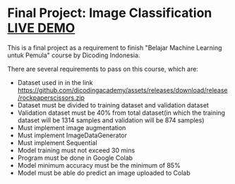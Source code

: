 # Final Project: Image Classification [LIVE DEMO](https://colab.research.google.com/drive/1RdQuI-D5nnUIXC2Ym2UYOanmimNXYKGv?usp=sharing)

This is a final project as a requirement to finish "Belajar Machine Learning untuk Pemula" course by Dicoding Indonesia. 

There are several requirements to pass on this course, which are:
- Dataset used in in the link https://github.com/dicodingacademy/assets/releases/download/release/rockpaperscissors.zip
- Dataset must be divided to training dataset and validation dataset
- Validation dataset must be 40% from total dataset(in which the training dataset will be 1314 samples and validation will be 874 samples)
- Must implement image augmentation
- Must implement ImageDataGenerator
- Must implement Sequential
- Model training must not exceed 30 mins
- Program must be done in Google Colab
- Model minimum accuracy must be the minimum of 85%
- Model must be able do predict an image uploaded to Colab